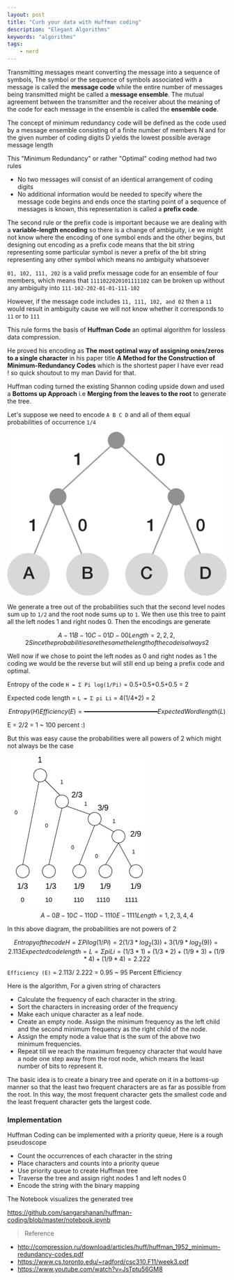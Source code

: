 ```yaml
---
layout: post
title: "Curb your data with Huffman coding"
description: "Elegant Algorithms"
keywords: "algorithms"
tags:
    - nerd
---
```



Transmitting messages meant converting the message into a sequence of symbols, The symbol or the sequence of symbols associated with a message is called the **message code** while the entire number of messages being transmitted might be called a **message ensemble**. The mutual agreement between the transmitter and the receiver about the meaning of the code for each message in the ensemble is called the **ensemble code**.  

The concept of minimum redundancy code will be defined as the code used by a message ensemble consisting of a finite number of members N and for the given number of coding digits D yields the lowest possible average message length

This "Minimum Redundancy" or rather "Optimal" coding method had two rules

- No two messages will consist of an identical arrangement of coding digits 
- No additional information would be needed to specify where the message code begins and ends once the starting point of a sequence of messages is known, this representation is called a **prefix code**.

The second rule or the prefix code is important because we are dealing with a **variable-length encoding** so there is a change of ambiguity, i.e we might not know where the encoding of one symbol ends and the other begins, but designing out encoding as a prefix code means that the bit string representing some particular symbol is never a prefix of the bit string representing any other symbol which means no ambiguity whatsoever

`01, 102, 111, 202` is a valid prefix message code for an ensemble of four members, which means that
`1111022020101111102` can be broken up without any ambiguity into 
`111-102-202-01-01-111-102`

However, if the message code includes `11, 111, 102, and 02` then a `11` would result in ambiguity cause we will not know whether it corresponds to `11` or to `111`

This rule forms the basis of **Huffman Code** an optimal algorithm for lossless data compression.

He proved his encoding as **The most optimal way of assigning ones/zeros to a single character** in his paper title **A Method for the Construction of Minimum-Redundancy Codes** which is the shortest paper I have ever read ! so quick shoutout to my man David for that.

Huffman coding turned the existing Shannon coding upside down and used a **Bottoms up Approach** i.e **Merging from the leaves to the root** to generate the tree.

Let's suppose we need to encode `A B C D` and all of them equal probabilities of occurrence `1/4`

![huffman-tree.png](https://raw.githubusercontent.com/Sangarshanan/sangarshanan.github.io/master/img/in-post/huffman-tree.png)

We generate a tree out of the probabilities such that the second level nodes sum up to `1/2` and the root node sums up to `1`. We then use this tree to paint all the left nodes 1 and right nodes 0. Then the encodings are generate 

```math
A - 11
B - 10
C - 01 
D - 00

Length = 2,2,2,2
Since the probabilities are the same the length of the code is always 2
```

Well now if we chose to point the left nodes as 0 and right nodes as 1
the coding we would be the reverse but will still end up being a prefix code and optimal.

Entropy of the code `H = Σ Pi log(1/Pi)` =  0.5+0.5+0.5+0.5 = 2 

Expected code length = `L = Σ pi Li` = 4(1/4*2) = 2

```math
                      Entropy (H)
Efficiency (E) =  ━━━━━━━━━━━━━━━━━━━━
                Expected Word length (L) 
```

E = 2/2 = 1 ~ 100 percent :)

But this was easy cause the probabilities were all powers of 2 which might not always be the case

![huffman-tree.png](https://raw.githubusercontent.com/Sangarshanan/sangarshanan.github.io/master/img/in-post/huffman-tree-2.png)

```math
A - 0
B - 10
C - 110 
D - 1110 
E - 1111

Length = 1, 2, 3, 4, 4
```

In this above diagram, the probabilities are not powers of 2

```math
Entropy of the code H = Σ Pi log(1/Pi) 
= 2(1/3*log_2 (3)) + 3(1/9 * log_2 (9))
= 2.113

Expected code length = L = Σ pi Li
= (1/3 * 1) + (1/3 * 2) +(1/9 * 3) +(1/9 * 4) +(1/9 * 4) 
= 2.222
``` 

`Efficiency (E)` = 2.113/ 2.222 = 0.95 ~ 95 Percent Efficiency

Here is the algorithm, For a given string of characters 

- Calculate the frequency of each character in the string.
- Sort the characters in increasing order of the frequency
- Make each unique character as a leaf node.
- Create an empty node. Assign the minimum frequency as the left child and the second minimum frequency as the right child of the node.
- Assign the empty node a value that is the sum of the above two minimum frequencies.
- Repeat till we reach the maximum frequency character that would have a node one step away from the root node, which means the least number of bits to represent it. 

The basic idea is to create a binary tree and operate on it in a bottoms-up manner so that the least two frequent characters are as far as possible from the root. In this way, the most frequent character gets the smallest code and the least frequent character gets the largest code.


### Implementation

Huffman Coding can be implemented with a priority queue, Here is a rough pseudoscope

- Count the occurrences of each character in the string
- Place characters and counts into a priority queue
- Use priority queue to create Huffman tree
- Traverse the tree and assign right nodes 1 and left nodes 0
- Encode the string with the binary mapping

The Notebook visualizes the generated tree

<https://github.com/sangarshanan/huffman-coding/blob/master/notebook.ipynb>

<script src="https://gist.github.com/Sangarshanan/c8ed58be40dace29a5ff0ea23307d66c.js"></script>


> Reference

- <http://compression.ru/download/articles/huff/huffman_1952_minimum-redundancy-codes.pdf>
- <https://www.cs.toronto.edu/~radford/csc310.F11/week3.pdf>
- <https://www.youtube.com/watch?v=JsTptu56GM8>

